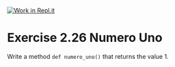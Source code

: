 [![Work in Repl.it](https://classroom.github.com/assets/work-in-replit-14baed9a392b3a25080506f3b7b6d57f295ec2978f6f33ec97e36a161684cbe9.svg)](https://classroom.github.com/online_ide?assignment_repo_id=3907937&assignment_repo_type=AssignmentRepo)
# Exercise 2.26 Numero Uno

Write a method `def numero_uno()` that returns the value 1.
